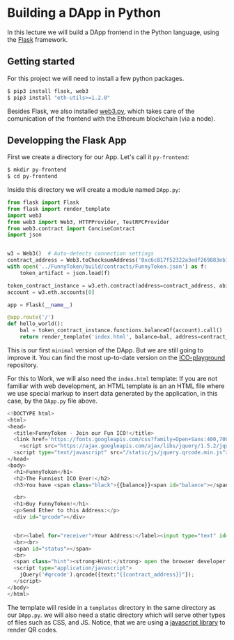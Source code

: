 # Building a DApp in Python
In this lecture we will build a DApp frontend in the Python language, using the [Flask](https://flask.pocoo.org) framework.

## Getting started
For this project we will need to install a few python packages.
```bash
$ pip3 install flask, web3
$ pip3 install "eth-utils>=1.2.0"
```
Besides Flask, we also installed [web3.py](https://web3py.readthedocs.io/en/stable/index.html), which takes care of the comunication of the frontend with the Ethereum blockchain (via a node).


## Developping the Flask App
First we create a directory for our App. Let's call it `py-frontend`:
```bash
$ mkdir py-frontend
$ cd py-frontend
```
Inside this directory we will create a module named `DApp.py`:
```python
from flask import Flask
from flask import render_template
import web3
from web3 import Web3, HTTPProvider, TestRPCProvider
from web3.contract import ConciseContract
import json


w3 = Web3()  # Auto-detects connection settings
contract_address = Web3.toChecksumAddress('0xc6c817f52322a3edf269883eb1d612cb3fa096a2')
with open('../FunnyToken/build/contracts/FunnyToken.json') as f:
    token_artifact = json.load(f)

token_contract_instance = w3.eth.contract(address=contract_address, abi=token_artifact['abi'])
account = w3.eth.accounts[0]

app = Flask(__name__)

@app.route('/')
def hello_world():
    bal = token_contract_instance.functions.balanceOf(account).call()
    return render_template('index.html', balance=bal, address=contract_address, account=account)
```
This is our first `minimal` version of the DApp. But we are still going to improve it. You can find the most up-to-date version on the [ICO-playground](https://github.com/fccoelho/ICO-playground/tree/2018_project) repository. 

For this to Work, we will also need the `index.html` template: If you are not familiar with web development, an HTML template is an an HTML file where we use special markup to insert data generated by the application, in this case, by the `DApp.py` file above. 

```python
<!DOCTYPE html>
<html>
<head>
  <title>FunnyToken - Join our Fun ICO!</title>
  <link href='https://fonts.googleapis.com/css?family=Open+Sans:400,700' rel='stylesheet' type='text/css'>
    <script src="https://ajax.googleapis.com/ajax/libs/jquery/1.5.2/jquery.min.js"></script>
  <script type="text/javascript" src="/static/js/jquery.qrcode.min.js"></script>
</head>
<body>
  <h1>FunnyToken</h1>
  <h2>The Funniest ICO Ever!</h2>
  <h3>You have <span class="black">{{balance}}<span id="balance"></span> Funny</span></h3>

  <br>
  <h1>Buy FunnyToken!</h1>
  <p>Send Ether to this Address:</p>
  <div id="qrcode"></div>


  <br><label for="receiver">Your Address:</label><input type="text" id="receiver" placeholder="{{account}}"></input>
  <br><br>
  <span id="status"></span>
  <br>
  <span class="hint"><strong>Hint:</strong> open the browser developer console to view any errors and warnings.</span>
  <script type="application/javascript">
    jQuery('#qrcode').qrcode({text:"{{contract_address}}"});
  </script>
</body>
</html>
```
The template will reside in a `templates` directory in the same directory as our `DApp.py`. we will also need a static directory which will serve other types of files such as CSS, and JS. Notice, that we are using a [javascript library](https://github.com/jeromeetienne/jquery-qrcode) to render QR codes.
